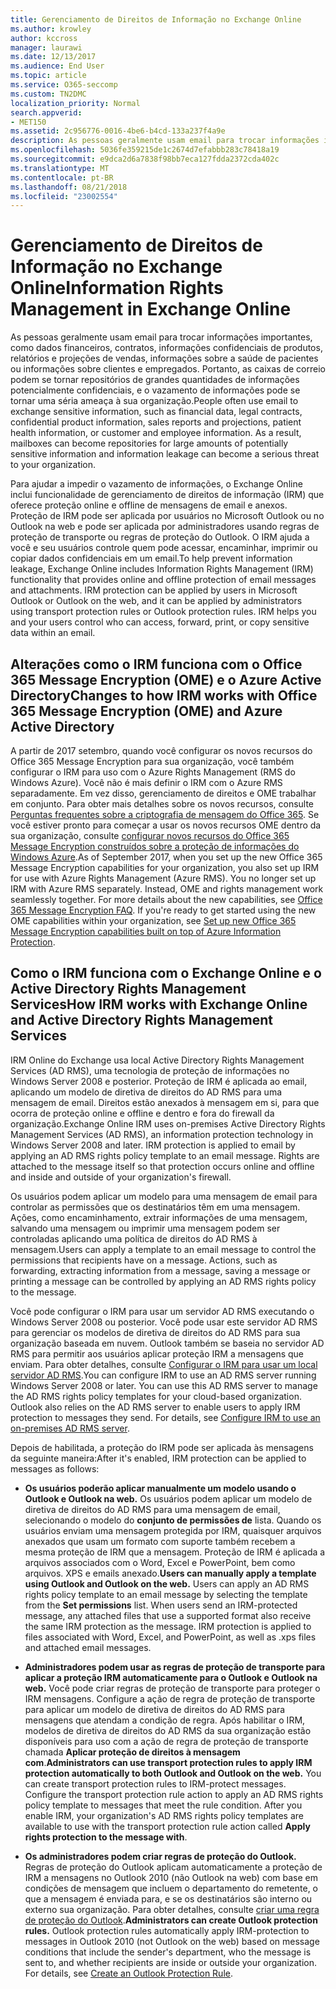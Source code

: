 ```yaml
---
title: Gerenciamento de Direitos de Informação no Exchange Online
ms.author: krowley
author: kccross
manager: laurawi
ms.date: 12/13/2017
ms.audience: End User
ms.topic: article
ms.service: O365-seccomp
ms.custom: TN2DMC
localization_priority: Normal
search.appverid:
- MET150
ms.assetid: 2c956776-0016-4be6-b4cd-133a237f4a9e
description: As pessoas geralmente usam email para trocar informações importantes, como dados financeiros, contratos, informações confidenciais de produtos, relatórios e projeções de vendas, informações sobre a saúde de pacientes ou informações sobre clientes e empregados. Portanto, as caixas de correio podem se tornar repositórios de grandes quantidades de informações potencialmente confidenciais, e o vazamento de informações pode se tornar uma séria ameaça à sua organização.
ms.openlocfilehash: 5036fe359215de1c2674d7efabbb283c78418a19
ms.sourcegitcommit: e9dca2d6a7838f98bb7eca127fdda2372cda402c
ms.translationtype: MT
ms.contentlocale: pt-BR
ms.lasthandoff: 08/21/2018
ms.locfileid: "23002554"
---
```

# <a name="information-rights-management-in-exchange-online"></a><span data-ttu-id="ab959-104">Gerenciamento de Direitos de Informação no Exchange Online</span><span class="sxs-lookup"><span data-stu-id="ab959-104">Information Rights Management in Exchange Online</span></span>

<span data-ttu-id="ab959-p102">As pessoas geralmente usam email para trocar informações importantes, como dados financeiros, contratos, informações confidenciais de produtos, relatórios e projeções de vendas, informações sobre a saúde de pacientes ou informações sobre clientes e empregados. Portanto, as caixas de correio podem se tornar repositórios de grandes quantidades de informações potencialmente confidenciais, e o vazamento de informações pode se tornar uma séria ameaça à sua organização.</span><span class="sxs-lookup"><span data-stu-id="ab959-p102">People often use email to exchange sensitive information, such as financial data, legal contracts, confidential product information, sales reports and projections, patient health information, or customer and employee information. As a result, mailboxes can become repositories for large amounts of potentially sensitive information and information leakage can become a serious threat to your organization.</span></span>
  
<span data-ttu-id="ab959-p103">Para ajudar a impedir o vazamento de informações, o Exchange Online inclui funcionalidade de gerenciamento de direitos de informação (IRM) que oferece proteção online e offline de mensagens de email e anexos. Proteção de IRM pode ser aplicada por usuários no Microsoft Outlook ou no Outlook na web e pode ser aplicada por administradores usando regras de proteção de transporte ou regras de proteção do Outlook. O IRM ajuda a você e seu usuários controle quem pode acessar, encaminhar, imprimir ou copiar dados confidenciais em um email.</span><span class="sxs-lookup"><span data-stu-id="ab959-p103">To help prevent information leakage, Exchange Online includes Information Rights Management (IRM) functionality that provides online and offline protection of email messages and attachments. IRM protection can be applied by users in Microsoft Outlook or Outlook on the web, and it can be applied by administrators using transport protection rules or Outlook protection rules. IRM helps you and your users control who can access, forward, print, or copy sensitive data within an email.</span></span>
  
## <a name="changes-to-how-irm-works-with-office-365-message-encryption-ome-and-azure-active-directory"></a><span data-ttu-id="ab959-110">Alterações como o IRM funciona com o Office 365 Message Encryption (OME) e o Azure Active Directory</span><span class="sxs-lookup"><span data-stu-id="ab959-110">Changes to how IRM works with Office 365 Message Encryption (OME) and Azure Active Directory</span></span>

<span data-ttu-id="ab959-p104">A partir de 2017 setembro, quando você configurar os novos recursos do Office 365 Message Encryption para sua organização, você também configurar o IRM para uso com o Azure Rights Management (RMS do Windows Azure). Você não é mais definir o IRM com o Azure RMS separadamente. Em vez disso, gerenciamento de direitos e OME trabalhar em conjunto. Para obter mais detalhes sobre os novos recursos, consulte [Perguntas frequentes sobre a criptografia de mensagem do Office 365](https://support.office.com/article/0432dce9-d9b6-4e73-8a13-4a932eb0081e). Se você estiver pronto para começar a usar os novos recursos OME dentro da sua organização, consulte [configurar novos recursos do Office 365 Message Encryption construídos sobre a proteção de informações do Windows Azure](https://support.office.com/article/7ff0c040-b25c-4378-9904-b1b50210d00e).</span><span class="sxs-lookup"><span data-stu-id="ab959-p104">As of September 2017, when you set up the new Office 365 Message Encryption capabilities for your organization, you also set up IRM for use with Azure Rights Management (Azure RMS). You no longer set up IRM with Azure RMS separately. Instead, OME and rights management work seamlessly together. For more details about the new capabilities, see [Office 365 Message Encryption FAQ](https://support.office.com/article/0432dce9-d9b6-4e73-8a13-4a932eb0081e). If you're ready to get started using the new OME capabilities within your organization, see [Set up new Office 365 Message Encryption capabilities built on top of Azure Information Protection](https://support.office.com/article/7ff0c040-b25c-4378-9904-b1b50210d00e).</span></span>
  
## <a name="how-irm-works-with-exchange-online-and-active-directory-rights-management-services"></a><span data-ttu-id="ab959-116">Como o IRM funciona com o Exchange Online e o Active Directory Rights Management Services</span><span class="sxs-lookup"><span data-stu-id="ab959-116">How IRM works with Exchange Online and Active Directory Rights Management Services</span></span>

<span data-ttu-id="ab959-p105">IRM Online do Exchange usa local Active Directory Rights Management Services (AD RMS), uma tecnologia de proteção de informações no Windows Server 2008 e posterior. Proteção de IRM é aplicada ao email, aplicando um modelo de diretiva de direitos do AD RMS para uma mensagem de email. Direitos estão anexados à mensagem em si, para que ocorra de proteção online e offline e dentro e fora do firewall da organização.</span><span class="sxs-lookup"><span data-stu-id="ab959-p105">Exchange Online IRM uses on-premises Active Directory Rights Management Services (AD RMS), an information protection technology in Windows Server 2008 and later. IRM protection is applied to email by applying an AD RMS rights policy template to an email message. Rights are attached to the message itself so that protection occurs online and offline and inside and outside of your organization's firewall.</span></span>
  
<span data-ttu-id="ab959-p106">Os usuários podem aplicar um modelo para uma mensagem de email para controlar as permissões que os destinatários têm em uma mensagem. Ações, como encaminhamento, extrair informações de uma mensagem, salvando uma mensagem ou imprimir uma mensagem podem ser controladas aplicando uma política de direitos do AD RMS à mensagem.</span><span class="sxs-lookup"><span data-stu-id="ab959-p106">Users can apply a template to an email message to control the permissions that recipients have on a message. Actions, such as forwarding, extracting information from a message, saving a message or printing a message can be controlled by applying an AD RMS rights policy to the message.</span></span>
  
<span data-ttu-id="ab959-p107">Você pode configurar o IRM para usar um servidor AD RMS executando o Windows Server 2008 ou posterior. Você pode usar este servidor AD RMS para gerenciar os modelos de diretiva de direitos do AD RMS para sua organização baseada em nuvem. Outlook também se baseia no servidor AD RMS para permitir aos usuários aplicar proteção IRM a mensagens que enviam. Para obter detalhes, consulte [Configurar o IRM para usar um local servidor AD RMS](configure-irm-to-use-an-on-premises-ad-rms-server.md).</span><span class="sxs-lookup"><span data-stu-id="ab959-p107">You can configure IRM to use an AD RMS server running Windows Server 2008 or later. You can use this AD RMS server to manage the AD RMS rights policy templates for your cloud-based organization. Outlook also relies on the AD RMS server to enable users to apply IRM protection to messages they send. For details, see [Configure IRM to use an on-premises AD RMS server](configure-irm-to-use-an-on-premises-ad-rms-server.md).</span></span> 
  
<span data-ttu-id="ab959-126">Depois de habilitada, a proteção do IRM pode ser aplicada às mensagens da seguinte maneira:</span><span class="sxs-lookup"><span data-stu-id="ab959-126">After it's enabled, IRM protection can be applied to messages as follows:</span></span>
  
- <span data-ttu-id="ab959-p108">**Os usuários poderão aplicar manualmente um modelo usando o Outlook e Outlook na web.** Os usuários podem aplicar um modelo de diretiva de direitos do AD RMS para uma mensagem de email, selecionando o modelo do **conjunto de permissões de** lista. Quando os usuários enviam uma mensagem protegida por IRM, quaisquer arquivos anexados que usam um formato com suporte também recebem a mesma proteção de IRM que a mensagem. Proteção de IRM é aplicada a arquivos associados com o Word, Excel e PowerPoint, bem como arquivos. XPS e emails anexado.</span><span class="sxs-lookup"><span data-stu-id="ab959-p108">**Users can manually apply a template using Outlook and Outlook on the web.** Users can apply an AD RMS rights policy template to an email message by selecting the template from the **Set permissions** list. When users send an IRM-protected message, any attached files that use a supported format also receive the same IRM protection as the message. IRM protection is applied to files associated with Word, Excel, and PowerPoint, as well as .xps files and attached email messages.</span></span> 
    
- <span data-ttu-id="ab959-p109">**Administradores podem usar as regras de proteção de transporte para aplicar a proteção IRM automaticamente para o Outlook e Outlook na web.** Você pode criar regras de proteção de transporte para proteger o IRM mensagens. Configure a ação de regra de proteção de transporte para aplicar um modelo de diretiva de direitos do AD RMS para mensagens que atendam a condição de regra. Após habilitar o IRM, modelos de diretiva de direitos do AD RMS da sua organização estão disponíveis para uso com a ação de regra de proteção de transporte chamada **Aplicar proteção de direitos à mensagem com**.</span><span class="sxs-lookup"><span data-stu-id="ab959-p109">**Administrators can use transport protection rules to apply IRM protection automatically to both Outlook and Outlook on the web.** You can create transport protection rules to IRM-protect messages. Configure the transport protection rule action to apply an AD RMS rights policy template to messages that meet the rule condition. After you enable IRM, your organization's AD RMS rights policy templates are available to use with the transport protection rule action called **Apply rights protection to the message with**.</span></span>
    
- <span data-ttu-id="ab959-p110">**Os administradores podem criar regras de proteção do Outlook.** Regras de proteção do Outlook aplicam automaticamente a proteção de IRM a mensagens no Outlook 2010 (não Outlook na web) com base em condições de mensagem que incluem o departamento do remetente, o que a mensagem é enviada para, e se os destinatários são interno ou externo sua organização. Para obter detalhes, consulte [criar uma regra de proteção do Outlook](http://technet.microsoft.com/library/da64750d-faaf-44de-ad8c-888eba7fbdbf.aspx).</span><span class="sxs-lookup"><span data-stu-id="ab959-p110">**Administrators can create Outlook protection rules.** Outlook protection rules automatically apply IRM-protection to messages in Outlook 2010 (not Outlook on the web) based on message conditions that include the sender's department, who the message is sent to, and whether recipients are inside or outside your organization. For details, see [Create an Outlook Protection Rule](http://technet.microsoft.com/library/da64750d-faaf-44de-ad8c-888eba7fbdbf.aspx).</span></span>
    

